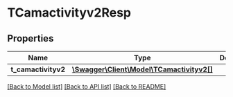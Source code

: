 # TCamactivityv2Resp

## Properties
Name | Type | Description | Notes
------------ | ------------- | ------------- | -------------
**t_camactivityv2** | [**\Swagger\Client\Model\TCamactivityv2[]**](TCamactivityv2.md) |  | [optional] 

[[Back to Model list]](../README.md#documentation-for-models) [[Back to API list]](../README.md#documentation-for-api-endpoints) [[Back to README]](../README.md)


